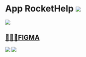 # App RocketHelp <img src="https://github.com/AndressaDaCosta/rockethelp/blob/main/src/assets/Vector.png?raw=true">

<img src="https://github.com/AndressaDaCosta/rockethelp/blob/main/src/assets/IDV-Ignite-Lab___React_Native-capa.png">


## [👩🏻‍🎨FIGMA](https://www.figma.com/community/file/1130846653327904117)

<img src="https://github.com/AndressaDaCosta/rockethelp/blob/main/src/assets/Captura%20de%20Tela%202022-07-21%20%C3%A0s%2011.02.47.png">


<img src="https://github.com/AndressaDaCosta/rockethelp/blob/main/src/assets/Captura%20de%20Tela%202022-07-21%20%C3%A0s%2011.04.30.png?raw=true">
